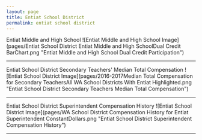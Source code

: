 ```yaml
---
layout: page
title: Entiat School District
permalink: entiat school district
---
```



Entiat Middle and High School
![Entiat Middle and High School Image](pages/Entiat School District Entiat Middle and High SchoolDual Credit BarChart.png "Entiat Middle and High School Dual Credit Participation")

___

Entiat School District Secondary Teachers' Median Total Compensation
![Entiat School District Image](pages/2016-2017Median Total Compensation for Secondary TeachersAll WA School Districts With Entiat Highlighted.png "Entiat School District Secondary Teachers Median Total Compensation")

___

Entiat School District Superintendent Compensation History
![Entiat School District Image](pages/WA School District Compensation History for Entiat Superintendent ConstantDollars.png "Entiat School District Superintendent Compensation History")

___

